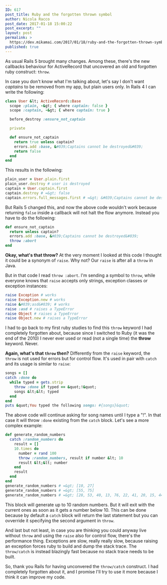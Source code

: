 ```yaml
---
ID: 617
post_title: Ruby and the forgotten thrown symbol
author: Nicola Racco
post_date: 2017-01-18 15:00:22
post_excerpt: ""
layout: post
permalink: >
  https://dev.mikamai.com/2017/01/18/ruby-and-the-forgotten-thrown-symbol/
published: true
---
```

As usual Rails 5 brought many changes. Among these, there's the new callbacks behaviour for ActiveRecord that uncovered an old and forgotten ruby construct: `throw`.
<!--more-->

In case you don't know what I'm talking about, let's say I don't want _captains_ to be removed from my app, but plain users only. In Rails 4 I can write the following:

```ruby
class User &lt; ActiveRecord::Base 
  scope :plain, -&gt; { where captain: false }
  scope :captain, -&gt; { where captain: true }

  before_destroy :ensure_not_captain

  private

  def ensure_not_captain
    return true unless captain?
    errors.add :base, &#039;Captains cannot be destroyed&#039;
    return false
  end
end
```

This results in the following:

```ruby
plain_user = User.plain.first
plain_user.destroy # user is destroyed
captain = User.captain.first
captain.destroy # =&gt; false
captain.errors.full_messages.first # =&gt; &#039;Captains cannot be destroyed&#039;
```

But Rails 5 changed this, and now the above code wouldn't work because returning `false` inside a callback will not halt the flow anymore. Instead you have to do the following:

```ruby
def ensure_not_captain
  return unless captain?
  errors.add :base, &#039;Captains cannot be destroyed&#039;
  throw :abort
end
```

**Okay, what's that throw?** At the very moment I looked at this code I thought it could be a synonym of `raise`. Why not? Our `raise` is after all a `throw` in Java.

But in that code I read `throw :abort`. I'm sending a symbol to `throw`, while everyone knows that `raise` accepts only strings, exception classes or exception instances:

```ruby
raise Exception # works
raise Exception.new # works
raise &#039;asd&#039; # works
raise :asd # raises a TypeError
raise Object # raises a TypeError
raise Object.new # raises a TypeError
```

I had to go back to my first ruby studies to find this `throw` keyword I had completely forgotten about, because since I switched to Ruby (it was the end of the 2010) I never ever used or read (not a single time) the **throw** keyword. Never.

**Again, what's that `throw` then?** Differently from the `raise` keyword, the `throw` is not used for errors but for control flow. It's used in pair with `catch` and its usage is similar to `raise`:

```ruby
songs = []
catch :done do
  while typed = gets.strip
    throw :done if typed == &quot;!&quot;
    songs &lt;&lt; typed
  end
end
puts &quot;You typed the following songs: #{songs}&quot;
```

The above code will continue asking for song names until I type a "!". In that case it will throw `:done` existing from the `catch` block. Let's see a more complex example:

```ruby
def generate_random_numbers
  catch :random_numbers do
    result = []
    10.times do
      number = rand 100
      throw :random_numbers, result if number &lt; 10
      result &lt;&lt; number
    end
    result
  end
end
generate_random_numbers # =&gt; [10, 27]
generate_random_numbers # =&gt; [55, 75]
generate_random_numbers # =&gt; [28, 53, 40, 13, 76, 22, 41, 20, 15, 44]
```

This block will generate up to 10 random numbers. But it will exit with the current ones as soon as it gets a number below 10. This can be done because by default a `catch` block will return the last statement but you can ovverride it specifying the second argument in `throw`.

And last but not least, in case you are thinking you could anyway live without `throw` and using the `raise` also for control flow, there's the performance thing. Exceptions are slow, really really slow, because raising an exception forces ruby to build and dump the stack trace. The `throw/catch` is instead blazingly fast because no stack trace needs to be built.

So, thank you Rails for having unconvered the `throw/catch` construct. I had completely forgotten about it, and I promise I'll try to use it more because I think it can improve my code.